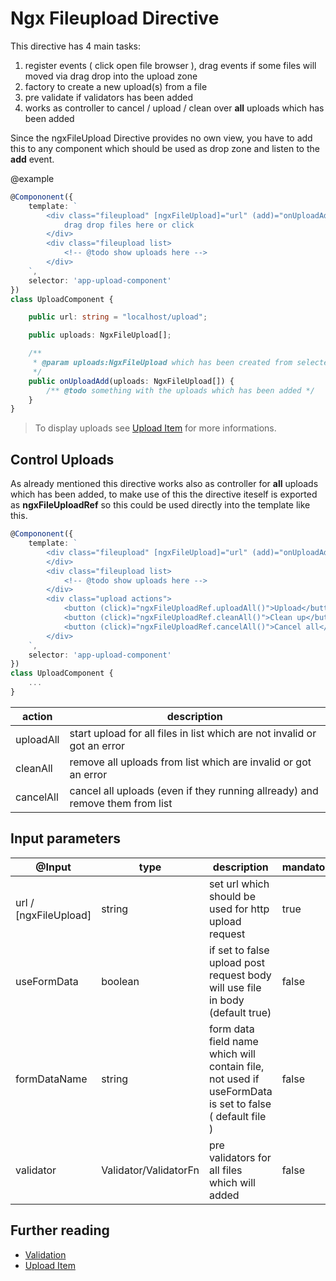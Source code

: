 # Ngx Fileupload Directive

This directive has 4 main tasks:

1. register events ( click open file browser ), drag events if some files will moved via drag drop into the upload zone
2. factory to create a new upload(s) from a file
3. pre validate if validators has been added
4. works as controller to cancel / upload / clean over __all__ uploads which has been added

Since the ngxFileUpload Directive provides no own view, you have to add this to any component which should be used as drop zone
and listen to the __add__ event.

@example

```ts
@Compononent({
    template: `
        <div class="fileupload" [ngxFileUpload]="url" (add)="onUploadAdd($event)">
            drag drop files here or click
        </div>
        <div class="fileupload list>
            <!-- @todo show uploads here -->
        </div>
    `,
    selector: 'app-upload-component'
})
class UploadComponent {

    public url: string = "localhost/upload";

    public uploads: NgxFileUpload[];

    /**
     * @param uploads:NgxFileUpload which has been created from selected / dropped files
     */
    public onUploadAdd(uploads: NgxFileUpload[]) {
        /** @todo something with the uploads which has been added */
    }
}
```

> To display uploads see [Upload Item](./upload-item.md) for more informations.

## Control Uploads

As already mentioned this directive works also as controller for __all__ uploads which has been added, to make use of this the directive iteself is exported as __ngxFileUploadRef__ so this could be used directly into the template like this.

```ts
@Compononent({
    template: `
        <div class="fileupload" [ngxFileUpload]="url" (add)="onUploadAdd($event)" #ngxFileUploadRef='ngxFileUploadRef'>
        </div>
        <div class="fileupload list>
            <!-- @todo show uploads here -->
        </div>
        <div class="upload actions">
            <button (click)="ngxFileUploadRef.uploadAll()">Upload</button>
            <button (click)="ngxFileUploadRef.cleanAll()">Clean up</button>
            <button (click)="ngxFileUploadRef.cancelAll()">Cancel all</button>
        </div>
    `,
    selector: 'app-upload-component'
})
class UploadComponent {
    ...
}
```

| action | description |
|---|---|
| uploadAll | start upload for all files in list which are not invalid or got an error |
| cleanAll | remove all uploads from list which are invalid or got an error |
| cancelAll | cancel all uploads (even if they running allready) and remove them from list |

## Input parameters

| @Input | type | description | mandatory |
|---|---|---|---|
| url / [ngxFileUpload] | string | set url which should be used for http upload request | true |
| useFormData | boolean | if set to false upload post request body will use file in body (default true) | false |
| formDataName | string | form data field name which will contain file, not used if useFormData is set to false ( default file ) | false |
| validator | Validator/ValidatorFn | pre validators for all files which will added | false |

## Further reading

- [Validation](./validation.md)
- [Upload Item](./upload-item.md)
